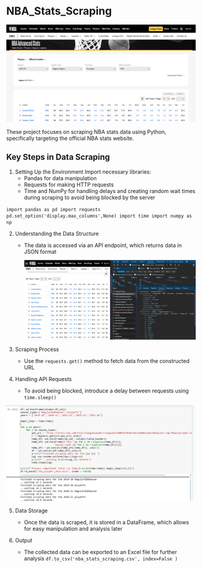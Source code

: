 # NBA_Stats_Scraping

![](nbastat1.PNG)

These project focuses on scraping NBA stats data using Python, specifically targeting the official NBA stats website.

## Key Steps in Data Scraping
1. Setting Up the Environment
Import necessary libraries:
	- Pandas for data manipulation
	- Requests for making HTTP requests
	- Time and NumPy for handling delays and creating random wait times during scraping to avoid being blocked by the server

`import pandas as pd
import requests 
pd.set_option('display.max_columns',None)
import time
import numpy as np`

2. Understanding the Data Structure
   - The data is accessed via an API endpoint, which returns data in JSON format
  
       ![](nbaNetwork.PNG)
     
3. Scraping Process
   - Use the `requests.get()` method to fetch data from the constructed URL
      
4. Handling API Requests
   - To avoid being blocked, introduce a delay between requests using `time.sleep()`
  
 ![](nbaapi.PNG)

5. Data Storage
   - Once the data is scraped, it is stored in a DataFrame, which allows for easy manipulation and analysis later

6. Output
   - The collected data can be exported to an Excel file for further analysis
     `df.to_csv('nba_stats_scraping.csv', index=False
)`
